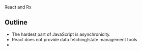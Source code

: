 React and Rx

Outline
---

* The hardest part of JavaScript is asynchronicity. 
* React does not provide data fetching/state management tools
* 